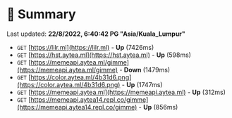 # 📖 Summary
Last updated: **22/8/2022, 6:40:42 PG "Asia/Kuala_Lumpur"**

- `GET` [https://lilr.ml](https://lilr.ml) - **Up** (7426ms)
- `GET` [https://hst.aytea.ml](https://hst.aytea.ml) - **Up** (598ms)
- `GET` [https://memeapi.aytea.ml/gimme](https://memeapi.aytea.ml/gimme) - **Down** (1479ms)
- `GET` [https://color.aytea.ml/4b31d6.png](https://color.aytea.ml/4b31d6.png) - **Up** (1747ms)
- `GET` [https://memeapi.aytea.ml](https://memeapi.aytea.ml) - **Up** (312ms)
- `GET` [https://memeapi.aytea14.repl.co/gimme](https://memeapi.aytea14.repl.co/gimme) - **Up** (856ms)

